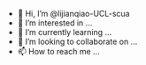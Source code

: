 - 👋 Hi, I’m @lijianqiao-UCL-scua
- 👀 I’m interested in ...
- 🌱 I’m currently learning ...
- 💞️ I’m looking to collaborate on ...
- 📫 How to reach me ...

<!---
lijianqiao-UCL-scua/lijianqiao-UCL-scua is a ✨ special ✨ repository because its `README.md` (this file) appears on your GitHub profile.
You can click the Preview link to take a look at your changes.
--->
